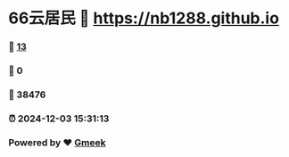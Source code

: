 # 66云居民 :link: https://nb1288.github.io 
### :page_facing_up: [13](https://nb1288.github.io/tag.html) 
### :speech_balloon: 0 
### :hibiscus: 38476 
### :alarm_clock: 2024-12-03 15:31:13 
### Powered by :heart: [Gmeek](https://github.com/Meekdai/Gmeek)
